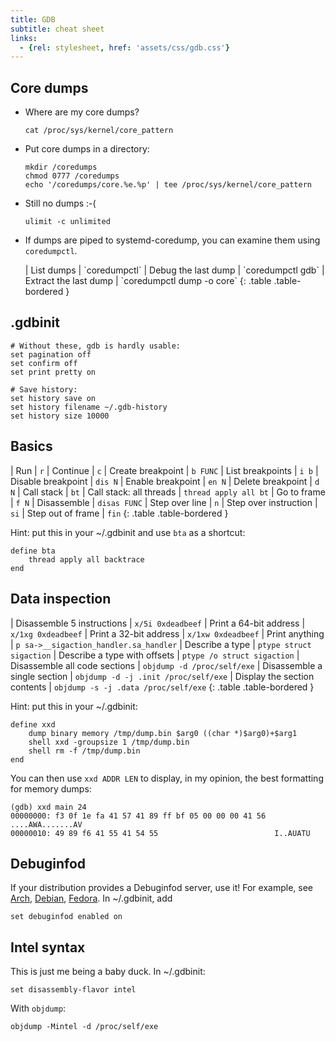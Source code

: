 ```yaml
---
title: GDB
subtitle: cheat sheet
links:
  - {rel: stylesheet, href: 'assets/css/gdb.css'}
---
```

Core dumps
----------

* Where are my core dumps?

      cat /proc/sys/kernel/core_pattern

* Put core dumps in a directory:

      mkdir /coredumps
      chmod 0777 /coredumps
      echo '/coredumps/core.%e.%p' | tee /proc/sys/kernel/core_pattern

* Still no dumps :-(

      ulimit -c unlimited

* If dumps are piped to systemd-coredump, you can examine them using
`coredumpctl`.

  <div markdown="1" class="table-responsive">
  | List dumps            | `coredumpctl`
  | Debug the last dump   | `coredumpctl gdb`
  | Extract the last dump | `coredumpctl dump -o core`
  {: .table .table-bordered }
  </div>

.gdbinit
--------

    # Without these, gdb is hardly usable:
    set pagination off
    set confirm off
    set print pretty on

    # Save history:
    set history save on
    set history filename ~/.gdb-history
    set history size 10000

Basics
------

<div markdown="1" class="table-responsive">

| Run                     | `r`
| Continue                | `c`
| Create breakpoint       | `b FUNC`
| List breakpoints        | `i b`
| Disable breakpoint      | `dis N`
| Enable breakpoint       | `en N`
| Delete breakpoint       | `d N`
| Call stack              | `bt`
| Call stack: all threads | `thread apply all bt`
| Go to frame             | `f N`
| Disassemble             | `disas FUNC`
| Step over line          | `n`
| Step over instruction   | `si`
| Step out of frame       | `fin`
{: .table .table-bordered }

</div>

Hint: put this in your ~/.gdbinit and use `bta` as a shortcut:

    define bta
        thread apply all backtrace
    end

Data inspection
---------------

<div markdown="1" class="table-responsive">

| Disassemble 5 instructions    | `x/5i 0xdeadbeef`
| Print a 64-bit address        | `x/1xg 0xdeadbeef`
| Print a 32-bit address        | `x/1xw 0xdeadbeef`
| Print anything                | `p sa->__sigaction_handler.sa_handler`
| Describe a type               | `ptype struct sigaction`
| Describe a type with offsets  | `ptype /o struct sigaction`
| Disassemble all code sections | `objdump -d /proc/self/exe`
| Disassemble a single section  | `objdump -d -j .init /proc/self/exe`
| Display the section contents  | `objdump -s -j .data /proc/self/exe`
{: .table .table-bordered }

</div>

Hint: put this in your ~/.gdbinit:

    define xxd
        dump binary memory /tmp/dump.bin $arg0 ((char *)$arg0)+$arg1
        shell xxd -groupsize 1 /tmp/dump.bin
        shell rm -f /tmp/dump.bin
    end

You can then use `xxd ADDR LEN` to display, in my opinion, the best formatting
for memory dumps:

    (gdb) xxd main 24
    00000000: f3 0f 1e fa 41 57 41 89 ff bf 05 00 00 00 41 56  ....AWA.......AV
    00000010: 49 89 f6 41 55 41 54 55                          I..AUATU

Debuginfod
----------

If your distribution provides a Debuginfod server, use it!
For example, see [Arch], [Debian], [Fedora].
In ~/.gdbinit, add

    set debuginfod enabled on

[Arch]: https://wiki.archlinux.org/title/Debuginfod
[Debian]: https://wiki.debian.org/Debuginfod
[Fedora]: https://fedoraproject.org/wiki/Debuginfod


Intel syntax
------------

This is just me being a baby duck.
In ~/.gdbinit:

    set disassembly-flavor intel

With `objdump`:

    objdump -Mintel -d /proc/self/exe
